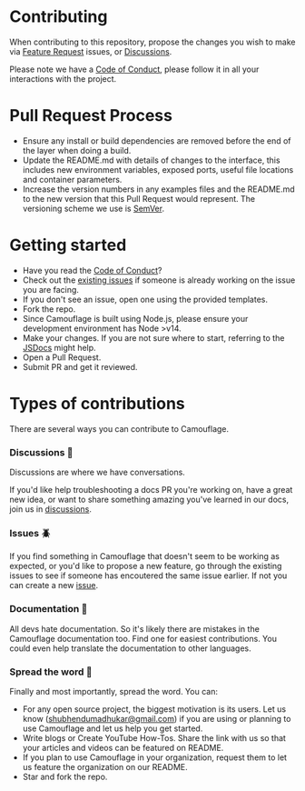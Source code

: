 # Contributing


When contributing to this repository, propose the changes you wish to make via [Feature Request](https://github.com/fauxauldrich/camouflage/issues/new?assignees=shubhendumadhukar&labels=enhancement&template=feature_request.md&title=) issues, or [Discussions](https://github.com/fauxauldrich/camouflage/discussions).

Please note we have a [Code of Conduct](https://github.com/fauxauldrich/camouflage/blob/development/CODE_OF_CONDUCT.md), please follow it in all your interactions with the project.

# Pull Request Process
 
 - Ensure any install or build dependencies are removed before the end of the layer when doing a build.
 - Update the README.md with details of changes to the interface, this includes new environment variables, exposed ports, useful file locations and container parameters.
 - Increase the version numbers in any examples files and the README.md to the new version that this Pull Request would represent. The versioning scheme we use is [SemVer](http://semver.org/).
 
# Getting started
- Have you read the [Code of Conduct](https://github.com/fauxauldrich/camouflage/blob/development/CODE_OF_CONDUCT.md)?
- Check out the [existing issues](https://github.com/fauxauldrich/camouflage/issues) if someone is already working on the issue you are facing.
- If you don't see an issue, open one using the provided templates.
- Fork the repo.
- Since Camouflage is built using Node.js, please ensure your development environment has Node >v14.
- Make your changes. If you are not sure where to start, referring to the [JSDocs](https://shubhendumadhukar.github.io/camouflage-jsdocs/) might help.
- Open a Pull Request.
- Submit PR and get it reviewed.

# Types of contributions

There are several ways you can contribute to Camouflage.

### Discussions :speech_balloon:
Discussions are where we have conversations.

If you'd like help troubleshooting a docs PR you're working on, have a great new idea, or want to share something amazing you've learned in our docs, join us in [discussions](https://github.com/fauxauldrich/camouflage/discussions).

### Issues :beetle:
If you find something in Camouflage that doesn't seem to be working as expected, or you'd like to propose a new feature, go through the existing issues to see if someone has encoutered the same issue earlier. If not you can create a new [issue](https://github.com/fauxauldrich/camouflage/issues).

### Documentation :book:
All devs hate documentation. So it's likely there are mistakes in the Camouflage documentation too. Find one for easiest contributions. You could even help translate the documentation to other languages.

### Spread the word :mega:
Finally and most importantly, spread the word. You can:
- For any open source project, the biggest motivation is its users. Let us know (shubhendumadhukar@gmail.com) if you are using or planning to use Camouflage and let us help you get started.
- Write blogs or Create YouTube How-Tos. Share the link with us so that your articles and videos can be featured on README.
- If you plan to use Camouflage in your organization, request them to let us feature the organization on our README.
- Star and fork the repo.

